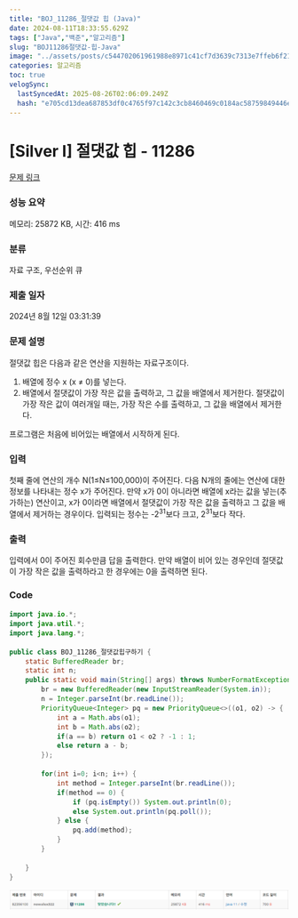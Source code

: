 ```yaml
---
title: "BOJ_11286_절댓값 힙 (Java)"
date: 2024-08-11T18:33:55.629Z
tags: ["Java","백준","알고리즘"]
slug: "BOJ11286절댓값-힙-Java"
image: "../assets/posts/c544702061961988e8971c41cf7d3639c7313e7ffeb6f210200ef3a5efe86d83.png"
categories: 알고리즘
toc: true
velogSync:
  lastSyncedAt: 2025-08-26T02:06:09.249Z
  hash: "e705cd13dea687853df0c4765f97c142c3cb8460469c0184ac58759849446e9f"
---
```


# [Silver I] 절댓값 힙 - 11286 

[문제 링크](https://www.acmicpc.net/problem/11286) 

### 성능 요약

메모리: 25872 KB, 시간: 416 ms

### 분류

자료 구조, 우선순위 큐

### 제출 일자

2024년 8월 12일 03:31:39

### 문제 설명

<p>절댓값 힙은 다음과 같은 연산을 지원하는 자료구조이다.</p>

<ol>
	<li>배열에 정수 x (x ≠ 0)를 넣는다.</li>
	<li>배열에서 절댓값이 가장 작은 값을 출력하고, 그 값을 배열에서 제거한다. 절댓값이 가장 작은 값이 여러개일 때는, 가장 작은 수를 출력하고, 그 값을 배열에서 제거한다.</li>
</ol>

<p>프로그램은 처음에 비어있는 배열에서 시작하게 된다.</p>

### 입력 

 <p>첫째 줄에 연산의 개수 N(1≤N≤100,000)이 주어진다. 다음 N개의 줄에는 연산에 대한 정보를 나타내는 정수 x가 주어진다. 만약 x가 0이 아니라면 배열에 x라는 값을 넣는(추가하는) 연산이고, x가 0이라면 배열에서 절댓값이 가장 작은 값을 출력하고 그 값을 배열에서 제거하는 경우이다. 입력되는 정수는 -2<sup>31</sup>보다 크고, 2<sup>31</sup>보다 작다.</p>

### 출력 

 <p>입력에서 0이 주어진 회수만큼 답을 출력한다. 만약 배열이 비어 있는 경우인데 절댓값이 가장 작은 값을 출력하라고 한 경우에는 0을 출력하면 된다.</p>

### Code
```java
import java.io.*;
import java.util.*;
import java.lang.*;

public class BOJ_11286_절댓값힙구하기 {
	static BufferedReader br;
	static int n;
	public static void main(String[] args) throws NumberFormatException, IOException {
		br = new BufferedReader(new InputStreamReader(System.in));
		n = Integer.parseInt(br.readLine());
		PriorityQueue<Integer> pq = new PriorityQueue<>((o1, o2) -> {
			int a = Math.abs(o1);
			int b = Math.abs(o2);
			if(a == b) return o1 < o2 ? -1 : 1;
			else return a - b;
		});
		
		for(int i=0; i<n; i++) {
			int method = Integer.parseInt(br.readLine());
			if(method == 0) {
				if (pq.isEmpty()) System.out.println(0);
				else System.out.println(pq.poll());
			} else {
				pq.add(method);
			}
		}
		
	}
}
```

![](/assets/posts/b79c38bd356484fd80f50c931b4585fe9018d5e2d44f2acf27e707d934e3cb8c.png)